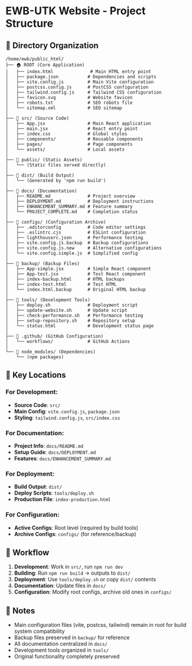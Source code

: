 # EWB-UTK Website - Project Structure

## 📁 Directory Organization

```
/home/ewb/public_html/
├── 🏠 ROOT (Core Application)
│   ├── index.html              # Main HTML entry point
│   ├── package.json           # Dependencies and scripts
│   ├── vite.config.js         # Main Vite configuration
│   ├── postcss.config.js      # PostCSS configuration
│   ├── tailwind.config.js     # Tailwind CSS configuration
│   ├── favicon.svg            # Website favicon
│   ├── robots.txt             # SEO robots file
│   └── sitemap.xml            # SEO sitemap
│
├── 📂 src/ (Source Code)
│   ├── App.jsx                # Main React application
│   ├── main.jsx               # React entry point
│   ├── index.css              # Global styles
│   ├── components/            # Reusable components
│   ├── pages/                 # Page components
│   └── assets/                # Local assets
│
├── 📂 public/ (Static Assets)
│   └── (Static files served directly)
│
├── 📂 dist/ (Build Output)
│   └── (Generated by 'npm run build')
│
├── 📂 docs/ (Documentation)
│   ├── README.md              # Project overview
│   ├── DEPLOYMENT.md          # Deployment instructions
│   ├── ENHANCEMENT_SUMMARY.md # Feature summary
│   └── PROJECT_COMPLETE.md    # Completion status
│
├── 📂 configs/ (Configuration Archive)
│   ├── .editorconfig          # Code editor settings
│   ├── .eslintrc.cjs          # ESLint configuration
│   ├── lighthouserc.json      # Performance testing
│   ├── vite.config.js.backup  # Backup configurations
│   ├── vite.config.js.new     # Alternative configurations
│   └── vite.config.simple.js  # Simplified config
│
├── 📂 backup/ (Backup Files)
│   ├── App-simple.jsx         # Simple React component
│   ├── App-test.jsx           # Test React component
│   ├── index-backup.html      # HTML backups
│   ├── index-test.html        # Test HTML
│   └── index.html.backup      # Original HTML backup
│
├── 📂 tools/ (Development Tools)
│   ├── deploy.sh              # Deployment script
│   ├── update-website.sh      # Update script
│   ├── check-performance.sh   # Performance testing
│   ├── setup-repository.sh    # Repository setup
│   └── status.html            # Development status page
│
├── 📂 .github/ (GitHub Configuration)
│   └── workflows/             # GitHub Actions
│
└── 📂 node_modules/ (Dependencies)
    └── (npm packages)
```

## 🎯 Key Locations

### For Development:
- **Source Code**: `src/`
- **Main Config**: `vite.config.js`, `package.json`
- **Styling**: `tailwind.config.js`, `src/index.css`

### For Documentation:
- **Project Info**: `docs/README.md`
- **Setup Guide**: `docs/DEPLOYMENT.md`
- **Features**: `docs/ENHANCEMENT_SUMMARY.md`

### For Deployment:
- **Build Output**: `dist/`
- **Deploy Scripts**: `tools/deploy.sh`
- **Production File**: `index-production.html`

### For Configuration:
- **Active Configs**: Root level (required by build tools)
- **Archive Configs**: `configs/` (for reference/backup)

## 🔧 Workflow

1. **Development**: Work in `src/`, run `npm run dev`
2. **Building**: Run `npm run build` → outputs to `dist/`
3. **Deployment**: Use `tools/deploy.sh` or copy `dist/` contents
4. **Documentation**: Update files in `docs/`
5. **Configuration**: Modify root configs, archive old ones in `configs/`

## 📝 Notes

- Main configuration files (vite, postcss, tailwind) remain in root for build system compatibility
- Backup files preserved in `backup/` for reference
- All documentation centralized in `docs/`
- Development tools organized in `tools/`
- Original functionality completely preserved
